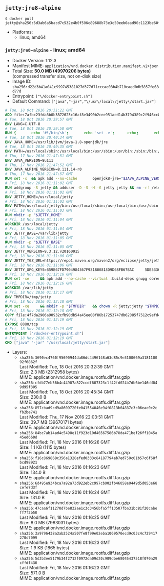 ## `jetty:jre8-alpine`

```console
$ docker pull jetty@sha256:5d3ab6a5bacd7c532e4b0f506c89688b73e3c50eeb0aad90c1123be60fbfc614
```

-	Platforms:
	-	linux; amd64

### `jetty:jre8-alpine` - linux; amd64

-	Docker Version: 1.12.3
-	Manifest MIME: `application/vnd.docker.distribution.manifest.v2+json`
-	Total Size: **50.0 MB (49970206 bytes)**  
	(compressed transfer size, not on-disk size)
-	Image ID: `sha256:d22d3b41a041c999745381027d377d71cccac03b4b710caed0db5857fe68d77d`
-	Entrypoint: `["\/docker-entrypoint.sh"]`
-	Default Command: `["java","-jar","\/usr\/local\/jetty\/start.jar"]`

```dockerfile
# Tue, 18 Oct 2016 20:31:22 GMT
ADD file:7afbc23fda8b0b3872623c16af8e3490b2cee951aed14b3794389c2f946cc8c7 in / 
# Tue, 18 Oct 2016 20:39:57 GMT
ENV LANG=C.UTF-8
# Tue, 18 Oct 2016 20:39:58 GMT
RUN { 		echo '#!/bin/sh'; 		echo 'set -e'; 		echo; 		echo 'dirname "$(dirname "$(readlink -f "$(which javac || which java)")")"'; 	} > /usr/local/bin/docker-java-home 	&& chmod +x /usr/local/bin/docker-java-home
# Tue, 18 Oct 2016 20:40:34 GMT
ENV JAVA_HOME=/usr/lib/jvm/java-1.8-openjdk/jre
# Tue, 18 Oct 2016 20:40:35 GMT
ENV PATH=/usr/local/sbin:/usr/local/bin:/usr/sbin:/usr/bin:/sbin:/bin:/usr/lib/jvm/java-1.8-openjdk/jre/bin:/usr/lib/jvm/java-1.8-openjdk/bin
# Thu, 17 Nov 2016 21:47:51 GMT
ENV JAVA_VERSION=8u111
# Thu, 17 Nov 2016 21:47:52 GMT
ENV JAVA_ALPINE_VERSION=8.111.14-r0
# Thu, 17 Nov 2016 21:47:57 GMT
RUN set -x 	&& apk add --no-cache 		openjdk8-jre="$JAVA_ALPINE_VERSION" 	&& [ "$JAVA_HOME" = "$(docker-java-home)" ]
# Fri, 18 Nov 2016 01:11:02 GMT
RUN addgroup -S jetty && adduser -D -S -H -G jetty jetty && rm -rf /etc/group- /etc/passwd- /etc/shadow-
# Fri, 18 Nov 2016 01:11:02 GMT
ENV JETTY_HOME=/usr/local/jetty
# Fri, 18 Nov 2016 01:11:02 GMT
ENV PATH=/usr/local/jetty/bin:/usr/local/sbin:/usr/local/bin:/usr/sbin:/usr/bin:/sbin:/bin:/usr/lib/jvm/java-1.8-openjdk/jre/bin:/usr/lib/jvm/java-1.8-openjdk/bin
# Fri, 18 Nov 2016 01:11:03 GMT
RUN mkdir -p "$JETTY_HOME"
# Fri, 18 Nov 2016 01:11:04 GMT
WORKDIR /usr/local/jetty
# Fri, 18 Nov 2016 01:11:04 GMT
ENV JETTY_BASE=/var/lib/jetty
# Fri, 18 Nov 2016 01:11:05 GMT
RUN mkdir -p "$JETTY_BASE"
# Fri, 18 Nov 2016 01:11:05 GMT
ENV JETTY_VERSION=9.3.12.v20160915
# Fri, 18 Nov 2016 01:11:06 GMT
ENV JETTY_TGZ_URL=https://repo1.maven.org/maven2/org/eclipse/jetty/jetty-distribution/9.3.12.v20160915/jetty-distribution-9.3.12.v20160915.tar.gz
# Fri, 18 Nov 2016 01:11:06 GMT
ENV JETTY_GPG_KEYS=B59B67FD7904984367F931800818D9D68FB67BAC 	5DE533CB43DAF8BC3E372283E7AE839CD7C58886
# Fri, 18 Nov 2016 01:12:16 GMT
RUN set -xe 	&& apk add --no-cache --virtual .build-deps gnupg coreutils curl 	&& curl -SL "$JETTY_TGZ_URL" -o jetty.tar.gz 	&& curl -SL "$JETTY_TGZ_URL.asc" -o jetty.tar.gz.asc 	&& export GNUPGHOME="$(mktemp -d)" 	&& for key in $JETTY_GPG_KEYS; do 		gpg --keyserver ha.pool.sks-keyservers.net --recv-keys "$key"; done 	&& gpg --batch --verify jetty.tar.gz.asc jetty.tar.gz 	&& rm -r "$GNUPGHOME" 	&& tar -xvzf jetty.tar.gz 	&& mv jetty-distribution-$JETTY_VERSION/* ./ 	&& sed -i '/jetty-logging/d' etc/jetty.conf 	&& rm -fr demo-base javadoc 	&& rm jetty.tar.gz* 	&& rm -fr jetty-distribution-$JETTY_VERSION/ 	&& cd $JETTY_BASE 	&& modules="$(grep -- ^--module= "$JETTY_HOME/start.ini" | cut -d= -f2 | paste -d, -s)" 	&& java -jar "$JETTY_HOME/start.jar" --add-to-startd="$modules,setuid" 	&& apk del .build-deps 	&& rm -fr .build-deps 	&& rm -rf /tmp/hsperfdata_root
# Fri, 18 Nov 2016 01:12:16 GMT
WORKDIR /var/lib/jetty
# Fri, 18 Nov 2016 01:12:17 GMT
ENV TMPDIR=/tmp/jetty
# Fri, 18 Nov 2016 01:12:18 GMT
RUN set -xe 	&& mkdir -p "$TMPDIR" 	&& chown -R jetty:jetty "$TMPDIR" "$JETTY_BASE"
# Fri, 18 Nov 2016 01:12:18 GMT
COPY file:4f7da2906a90932cfb90db54a45ee08f86b17253747db62085f7512c9efd46ad in / 
# Fri, 18 Nov 2016 01:12:19 GMT
EXPOSE 8080/tcp
# Fri, 18 Nov 2016 01:12:19 GMT
ENTRYPOINT ["/docker-entrypoint.sh"]
# Fri, 18 Nov 2016 01:12:19 GMT
CMD ["java" "-jar" "/usr/local/jetty/start.jar"]
```

-	Layers:
	-	`sha256:3690ec4760f95690944da86dc4496148a63d85c9e3100669a318110092f6862f`  
		Last Modified: Tue, 18 Oct 2016 20:32:39 GMT  
		Size: 2.3 MB (2312958 bytes)  
		MIME: application/vnd.docker.image.rootfs.diff.tar.gzip
	-	`sha256:cfdb77eb56b4c44907a822ccdf607323c1f42fd024b7db6be146dd049d95f305`  
		Last Modified: Tue, 18 Oct 2016 20:45:34 GMT  
		Size: 230.0 B  
		MIME: application/vnd.docker.image.rootfs.diff.tar.gzip
	-	`sha256:857cbad9cd9a8609720fe041554046e94f0813b64887c3c06eac0c2cfb2be741`  
		Last Modified: Thu, 17 Nov 2016 22:03:51 GMT  
		Size: 39.7 MB (39670171 bytes)  
		MIME: application/vnd.docker.image.rootfs.diff.tar.gzip
	-	`sha256:84bc7ab14ad4c5498e11f923d10d46567586b78da471bef26ff1045a45ed660d`  
		Last Modified: Fri, 18 Nov 2016 01:16:26 GMT  
		Size: 1.1 KB (1115 bytes)  
		MIME: application/vnd.docker.image.rootfs.diff.tar.gzip
	-	`sha256:f16c869868c356a1320efed0333c84187794ab7ed750c01b57c6f68fbcd98921`  
		Last Modified: Fri, 18 Nov 2016 01:16:23 GMT  
		Size: 134.0 B  
		MIME: application/vnd.docker.image.rootfs.diff.tar.gzip
	-	`sha256:6d495e934bca7a92a73d922eb2c997cb002fb46058e0449d5d053e68cefe7d3f`  
		Last Modified: Fri, 18 Nov 2016 01:16:24 GMT  
		Size: 131.0 B  
		MIME: application/vnd.docker.image.rootfs.diff.tar.gzip
	-	`sha256:47caa6f11270d7be832ae1c3c3456bfa5ff13507fba31bc81f20cabeff7f2b50`  
		Last Modified: Fri, 18 Nov 2016 01:16:25 GMT  
		Size: 8.0 MB (7983031 bytes)  
		MIME: application/vnd.docker.image.rootfs.diff.tar.gzip
	-	`sha256:3a9796438a3ab2524a507fe8f99e02eba1069570ecd9c03c4c729417270c7099`  
		Last Modified: Fri, 18 Nov 2016 01:16:23 GMT  
		Size: 1.9 KB (1865 bytes)  
		MIME: application/vnd.docker.image.rootfs.diff.tar.gzip
	-	`sha256:5d2b3ee5179b34f2712f0972da09d20c909dbe68046437518f070a29cffdf430`  
		Last Modified: Fri, 18 Nov 2016 01:16:23 GMT  
		Size: 571.0 B  
		MIME: application/vnd.docker.image.rootfs.diff.tar.gzip
